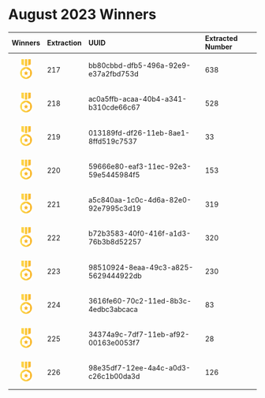 # August 2023 Winners

|                                       Winners                                        | Extraction | UUID                                 | Extracted Number |
| :----------------------------------------------------------------------------------: | :--------- | :----------------------------------- | :--------------- |
| <img src="../prize.svg" style="height: 40px; margin-top: 10px; margin-bottom: 10px"> | 217        | bb80cbbd-dfb5-496a-92e9-e37a2fbd753d | 638              |
| <img src="../prize.svg" style="height: 40px; margin-top: 10px; margin-bottom: 10px"> | 218        | ac0a5ffb-acaa-40b4-a341-b310cde66c67 | 528              |
| <img src="../prize.svg" style="height: 40px; margin-top: 10px; margin-bottom: 10px"> | 219        | 013189fd-df26-11eb-8ae1-8ffd519c7537 | 33               |
| <img src="../prize.svg" style="height: 40px; margin-top: 10px; margin-bottom: 10px"> | 220        | 59666e80-eaf3-11ec-92e3-59e5445984f5 | 153              |
| <img src="../prize.svg" style="height: 40px; margin-top: 10px; margin-bottom: 10px"> | 221        | a5c840aa-1c0c-4d6a-82e0-92e7995c3d19 | 319              |
| <img src="../prize.svg" style="height: 40px; margin-top: 10px; margin-bottom: 10px"> | 222        | b72b3583-40f0-416f-a1d3-76b3b8d52257 | 320              |
| <img src="../prize.svg" style="height: 40px; margin-top: 10px; margin-bottom: 10px"> | 223        | 98510924-8eaa-49c3-a825-5629444922db | 230              |
| <img src="../prize.svg" style="height: 40px; margin-top: 10px; margin-bottom: 10px"> | 224        | 3616fe60-70c2-11ed-8b3c-4edbc3abcaca | 83               |
| <img src="../prize.svg" style="height: 40px; margin-top: 10px; margin-bottom: 10px"> | 225        | 34374a9c-7df7-11eb-af92-00163e0053f7 | 28               |
| <img src="../prize.svg" style="height: 40px; margin-top: 10px; margin-bottom: 10px"> | 226        | 98e35df7-12ee-4a4c-a0d3-c26c1b00da3d | 126              |


